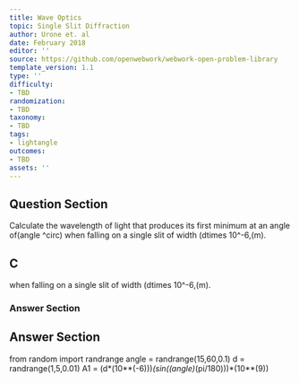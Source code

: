 ```yaml
---
title: Wave Optics
topic: Single Slit Diffraction
author: Urone et. al
date: February 2018
editor: ''
source: https://github.com/openwebwork/webwork-open-problem-library
template_version: 1.1
type: ''
difficulty:
- TBD
randomization:
- TBD
taxonomy:
- TBD
tags:
- lightangle
outcomes:
- TBD
assets: ''
---
```


## Question Section 

Calculate the wavelength of light that produces its first minimum at an angle of(angle ^circ) when falling on a single slit of width (dtimes 10^-6,(m).

## C
when falling on a single slit of width (dtimes 10^-6,(m).
### Answer Section


## Answer Section

from random import randrange
angle = randrange(15,60,0.1)
d = randrange(1,5,0.01)
A1 = (d*(10**(-6)))*(sin((angle)*(pi/180)))*(10**(9))